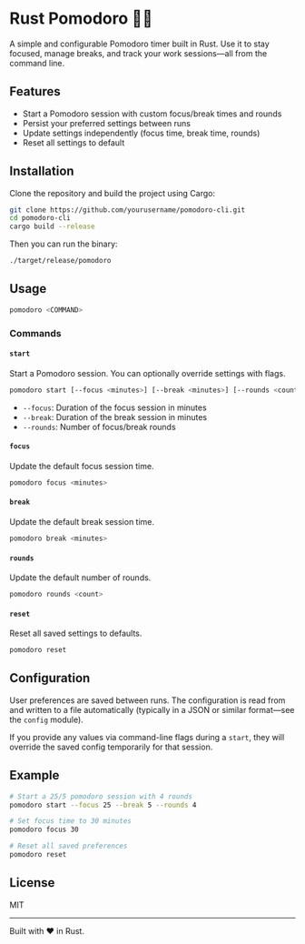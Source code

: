 # Rust Pomodoro 🦀🍅

A simple and configurable Pomodoro timer built in Rust. Use it to stay focused, 
manage breaks, and track your work sessions—all from the command line.

## Features

* Start a Pomodoro session with custom focus/break times and rounds
* Persist your preferred settings between runs
* Update settings independently (focus time, break time, rounds)
* Reset all settings to default

## Installation

Clone the repository and build the project using Cargo:

```bash
git clone https://github.com/yourusername/pomodoro-cli.git
cd pomodoro-cli
cargo build --release
```

Then you can run the binary:

```bash
./target/release/pomodoro
```

## Usage

```bash
pomodoro <COMMAND>
```

### Commands

#### `start`

Start a Pomodoro session. You can optionally override settings with flags.

```bash
pomodoro start [--focus <minutes>] [--break <minutes>] [--rounds <count>]
```

* `--focus`: Duration of the focus session in minutes
* `--break`: Duration of the break session in minutes
* `--rounds`: Number of focus/break rounds

#### `focus`

Update the default focus session time.

```bash
pomodoro focus <minutes>
```

#### `break`

Update the default break session time.

```bash
pomodoro break <minutes>
```

#### `rounds`

Update the default number of rounds.

```bash
pomodoro rounds <count>
```

#### `reset`

Reset all saved settings to defaults.

```bash
pomodoro reset
```

## Configuration

User preferences are saved between runs. The configuration is read from and written to a file automatically (typically in a JSON or similar format—see the `config` module).

If you provide any values via command-line flags during a `start`, they will override the saved config temporarily for that session.

## Example

```bash
# Start a 25/5 pomodoro session with 4 rounds
pomodoro start --focus 25 --break 5 --rounds 4

# Set focus time to 30 minutes
pomodoro focus 30

# Reset all saved preferences
pomodoro reset
```

## License

MIT

---

Built with ❤️ in Rust.
